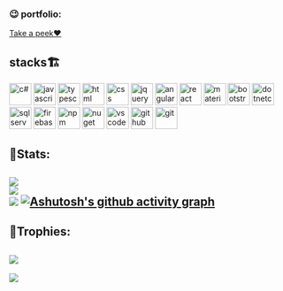 <h3 align="left">😉 portfolio:</h3>
<a href="https://sujith-sairam.github.io/">Take a peek❤️</a>
<h2 align="left">stacks🏗</h2>
<p align="left">

<img src="https://devicon-website.vercel.app/api/csharp/original.svg" alt="c#" width="40" height="40" />
<img src="https://devicon-website.vercel.app/api/javascript/original.svg" alt="javascript" width="40" height="40" />
<img src="https://devicon-website.vercel.app/api/typescript/original.svg" alt="typescript" width="40" height="40" />
<img src="https://devicon-website.vercel.app/api/html5/original.svg" alt="html" width="40" height="40" />
<img src="https://devicon-website.vercel.app/api/css3/original.svg" alt="css" width="40" height="40" />
<img src="https://devicon-website.vercel.app/api/jquery/original-wordmark.svg" alt="jquery" width="40" height="40" />
<img src="https://devicon-website.vercel.app/api/angularjs/original.svg" alt="angular" width="40" height="40" />
<img src="https://devicon-website.vercel.app/api/react/original-wordmark.svg" alt="react" width="40" height="40" />
<img src="https://devicon-website.vercel.app/api/materialui/original.svg" alt="materialui" width="40" height="40" />
<img src="https://devicon-website.vercel.app/api/bootstrap/original.svg" alt="bootstrap" width="40" height="40" />
<img src="https://devicon-website.vercel.app/api/dotnetcore/original.svg" alt="dotnetcore" width="40" height="40" />
<img src="https://devicon-website.vercel.app/api/microsoftsqlserver/plain-wordmark.svg" alt="sqlserver" width="40" height="40" />
<img src="https://devicon-website.vercel.app/api/firebase/plain.svg" alt="firebase" width="40" height="40" />
<img src="https://devicon-website.vercel.app/api/npm/original-wordmark.svg" alt="npm" width="40" height="40" />
<img src="https://devicon-website.vercel.app/api/nuget/original.svg" alt="nuget" width="40" height="40" />
<img src="https://devicon-website.vercel.app/api/vscode/original.svg" alt="vscode" width="40" height="40" />
<img src="https://devicon-website.vercel.app/api/github/original.svg" alt="github" width="40" height="40" />
<img src="https://devicon-website.vercel.app/api/git/original.svg" alt="git" width="40" height="40" />
 </p>
 
🕺Stats:
-----------------------------------------------
![](https://github-readme-stats.vercel.app/api?username=sujith-sairam&theme=tokyonight&hide_border=false&include_all_commits=true&count_private=true)<br/>
![](https://github-readme-streak-stats.herokuapp.com/?user=sujith-sairam&theme=tokyonight&hide_border=false)<br/>
![](https://github-readme-stats.vercel.app/api/top-langs/?username=sujith-sairam&theme=tokyonight&hide_border=false&include_all_commits=true&count_private=true&layout=compact)
[![Ashutosh's github activity graph](https://github-readme-activity-graph.vercel.app/graph?username=sujith-sairam&bg_color=18162c&color=7377b5&line=644267&point=b4acb1&area=true&hide_border=true)](https://github.com/ashutosh00710/github-readme-activity-graph)
---

<!-- Proudly created with GPRM ( https://gprm.itsvg.in ) -->

## 👑Trophies:

![](https://github-profile-trophy.vercel.app/?username=sujith-sairam&theme=apprentice&no-frame=true&no-bg=true&margin-w=4)
---


[![](https://visitcount.itsvg.in/api?id=sujith-sairam&label=Profile%20Views&color=1&pretty=true)](https://visitcount.itsvg.in)
